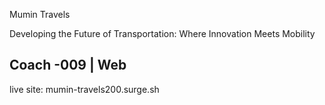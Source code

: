Mumin Travels

Developing the Future of Transportation: Where Innovation Meets Mobility

## Coach -009 | Web
live site: mumin-travels200.surge.sh
